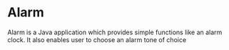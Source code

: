 # Alarm
Alarm is a Java application which provides simple functions like an alarm clock. It also enables user to choose an alarm tone of choice 
